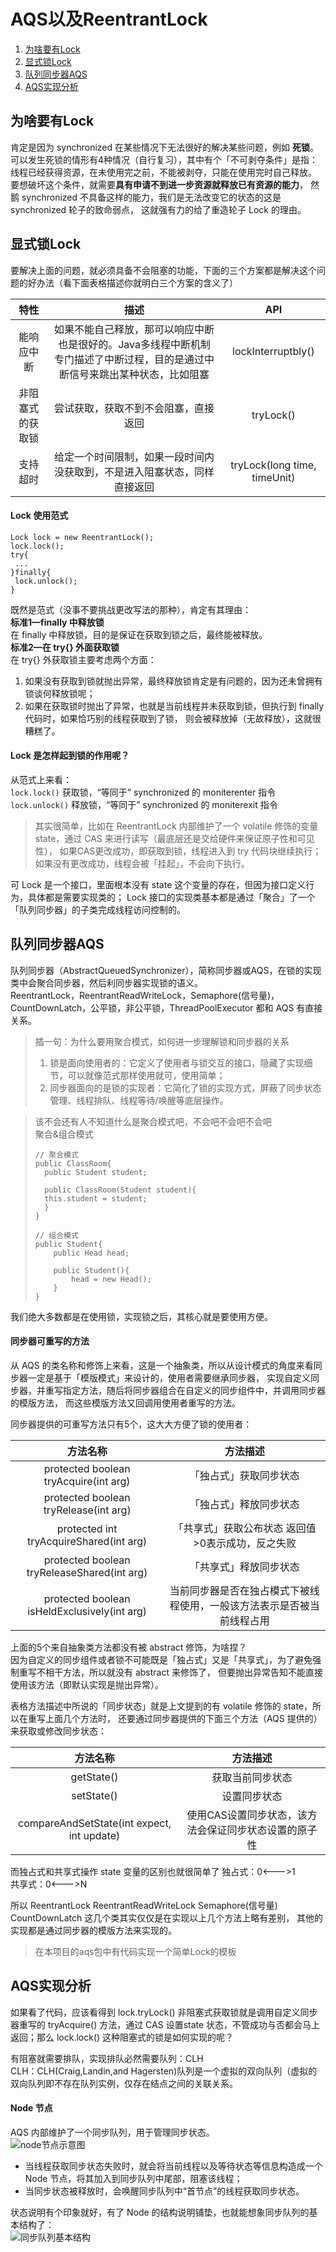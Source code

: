 # AQS以及ReentrantLock
1. [为啥要有Lock](#为啥要有Lock)
2. [显式锁Lock](#显式锁Lock)
3. [队列同步器AQS](#队列同步器AQS)
4. [AQS实现分析](#AQS实现分析)

## <span id="为啥要有Lock">为啥要有Lock</span>
肯定是因为 synchronized 在某些情况下无法很好的解决某些问题，例如 **死锁**。  
可以发生死锁的情形有4种情况（自行复习），其中有个「不可剥夺条件」是指：  
线程已经获得资源，在未使用完之前，不能被剥夺，只能在使用完时自己释放。  
要想破坏这个条件，就需要**具有申请不到进一步资源就释放已有资源的能力**，
然鹅 synchronized 不具备这样的能力，我们是无法改变它的状态的这是 synchronized 轮子的致命弱点，
这就强有力的给了重造轮子 Lock 的理由。

## <span id="显式锁Lock">显式锁Lock</span>
要解决上面的问题，就必须具备不会阻塞的功能，下面的三个方案都是解决这个问题的好办法（看下面表格描述你就明白三个方案的含义了）

|特性|描述|API|
|:---:|:---:|:---:|
|能响应中断|如果不能自己释放，那可以响应中断也是很好的。Java多线程中断机制 专门描述了中断过程，目的是通过中断信号来跳出某种状态，比如阻塞|lockInterruptbly()|
|非阻塞式的获取锁|尝试获取，获取不到不会阻塞，直接返回|tryLock()|
|支持超时|给定一个时间限制，如果一段时间内没获取到，不是进入阻塞状态，同样直接返回|tryLock(long time, timeUnit)|

#### Lock 使用范式
```
Lock lock = new ReentrantLock();
lock.lock();
try{
 ...
}finally{
 lock.unlock();
}
```
既然是范式（没事不要挑战更改写法的那种），肯定有其理由：  
**标准1—finally 中释放锁**  
在 finally 中释放锁，目的是保证在获取到锁之后，最终能被释放。  
**标准2—在 try{} 外面获取锁**  
在 try{} 外获取锁主要考虑两个方面：
1. 如果没有获取到锁就抛出异常，最终释放锁肯定是有问题的，因为还未曾拥有锁谈何释放锁呢；
2. 如果在获取锁时抛出了异常，也就是当前线程并未获取到锁，但执行到 finally 代码时，如果恰巧别的线程获取到了锁，
则会被释放掉（无故释放），这就很糟糕了。

#### Lock 是怎样起到锁的作用呢？
从范式上来看：  
`lock.lock()` 获取锁，“等同于” synchronized 的 moniterenter 指令  
`lock.unlock()` 释放锁，“等同于” synchronized 的 moniterexit 指令  

>其实很简单，比如在 ReentrantLock 内部维护了一个 volatile 修饰的变量 state，通过 CAS 来进行读写（最底层还是交给硬件来保证原子性和可见性），
>如果CAS更改成功，即获取到锁，线程进入到 try 代码块继续执行；如果没有更改成功，线程会被「挂起」，不会向下执行。

可 Lock 是一个接口，里面根本没有 state 这个变量的存在，但因为接口定义行为，具体都是需要实现类的；
Lock 接口的实现类基本都是通过「聚合」了一个「队列同步器」的子类完成线程访问控制的。

## <span id="队列同步器AQS">队列同步器AQS</span>
队列同步器（AbstractQueuedSynchronizer），简称同步器或AQS，在锁的实现类中会聚合同步器，然后利同步器实现锁的语义。  
ReentrantLock，ReentrantReadWriteLock，Semaphore(信号量)，CountDownLatch，公平锁，非公平锁，ThreadPoolExecutor 都和 AQS 有直接关系。  

>插一句：为什么要用聚合模式，如何进一步理解锁和同步器的关系  
>1. 锁是面向使用者的：它定义了使用者与锁交互的接口，隐藏了实现细节，可以就像范式那样使用就可，使用简单；
>2. 同步器面向的是锁的实现者：它简化了锁的实现方式，屏蔽了同步状态管理、线程排队、线程等待/唤醒等底层操作。

>该不会还有人不知道什么是聚合模式吧，不会吧不会吧不会吧  
>聚合&组合模式  
>```
>// 聚合模式
>public ClassRoom{
>   public Student student;
>  
>   public ClassRoom(Student student){
>   this.student = student;
>   }
>}
>```
>```
>// 组合模式
>public Student{
>     public Head head;
>     
>     public Student(){
>         head = new Head();
>     }
>}
>```

我们绝大多数都是在使用锁，实现锁之后，其核心就是要使用方便。

#### 同步器可重写的方法
从 AQS 的类名称和修饰上来看，这是一个抽象类，所以从设计模式的角度来看同步器一定是基于「模版模式」来设计的，使用者需要继承同步器，
实现自定义同步器，并重写指定方法，随后将同步器组合在自定义的同步组件中，并调用同步器的模版方法，
而这些模版方法又回调用使用者重写的方法。

同步器提供的可重写方法只有5个，这大大方便了锁的使用者：


| 方法名称     | 方法描述    |
| :--------:| :-----: |
|protected boolean tryAcquire(int arg)|「独占式」获取同步状态|
|protected boolean tryRelease(int arg)|「独占式」释放同步状态|
|protected int tryAcquireShared(int arg)|「共享式」获取公布状态  返回值>0表示成功，反之失败|
|protected boolean tryReleaseShared(int arg)|「共享式」释放同步状态|
|protected boolean isHeldExclusively(int arg)|当前同步器是否在独占模式下被线程使用，一般该方法表示是否被当前线程占用|

上面的5个来自抽象类方法都没有被 abstract 修饰，为啥捏？  
因为自定义的同步组件或者锁不可能既是「独占式」又是「共享式」，为了避免强制重写不相干方法，所以就没有 abstract 来修饰了，
但要抛出异常告知不能直接使用该方法（即默认实现是抛出异常）。

表格方法描述中所说的「同步状态」就是上文提到的有 volatile 修饰的 state，所以在重写上面几个方法时，
还要通过同步器提供的下面三个方法（AQS 提供的）来获取或修改同步状态：

| 方法名称     | 方法描述    |
| :--------:| :-----: |
|getState()|获取当前同步状态|
|setState()|设置同步状态|
|compareAndSetState(int expect, int update)|使用CAS设置同步状态，该方法会保证同步状态设置的原子性|

而独占式和共享式操作 state 变量的区别也就很简单了
独占式：0<--->1  
共享式：0<--->N

所以 ReentrantLock  ReentrantReadWriteLock  Semaphore(信号量)  CountDownLatch 这几个类其实仅仅是在实现以上几个方法上略有差别，
其他的实现都是通过同步器的模版方法来实现的。

>在本项目的aqs包中有代码实现一个简单Lock的模板

## <span id="AQS实现分析">AQS实现分析</span>
如果看了代码，应该看得到 lock.tryLock() 非阻塞式获取锁就是调用自定义同步器重写的 tryAcquire() 方法，通过 CAS 设置state 状态，不管成功与否都会马上返回；那么 lock.lock() 这种阻塞式的锁是如何实现的呢？  

有阻塞就需要排队，实现排队必然需要队列：CLH  
CLH：CLH(Craig,Landin,and Hagersten)队列是一个虚拟的双向队列（虚拟的双向队列即不存在队列实例，仅存在结点之间的关联关系。

#### Node 节点
AQS 内部维护了一个同步队列，用于管理同步状态。  
![node节点示意图]()
- 当线程获取同步状态失败时，就会将当前线程以及等待状态等信息构造成一个 Node 节点，将其加入到同步队列中尾部，阻塞该线程；
- 当同步状态被释放时，会唤醒同步队列中“首节点”的线程获取同步状态。

状态说明有个印象就好，有了 Node 的结构说明铺垫，也就能想象同步队列的基本结构了：  
![同步队列基本结构]()
